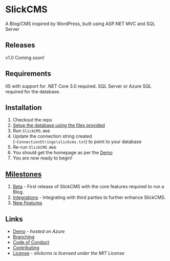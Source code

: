 # SlickCMS

A Blog/CMS inspired by WordPress, built using ASP.NET MVC and SQL Server

## Releases

v1.0 Coming soon!

## Requirements

IIS with support for .NET Core 3.0 required. SQL Server or Azure SQL required for the database.

## Installation

1. Checkout the repo
2. [Setup the database using the files provided](/Database)
3. Run `SlickCMS.Web`
4. Update the connection string created (`~ConnectionStrings\slickcms.txt`) to point to your database
5. Re-run `SlickCMS.Web`
6. You should get the homepage as per the [Demo](http://slickcms.azurewebsites.net/)
7. You are now ready to begin!

## [Milestones](https://github.com/mattjuffs/slickcms/milestones)

1. [Beta](https://github.com/mattjuffs/slickcms/milestone/1) - First release of SlickCMS with the core features required to run a Blog.
2. [Integrations](https://github.com/mattjuffs/slickcms/milestone/2) - Integrating with third parties to further enhance SlickCMS.
3. [New Features](https://github.com/mattjuffs/slickcms/milestone/3)

## Links

* [Demo](http://slickcms.azurewebsites.net/) - _hosted on Azure_
* [Branching](/BRANCHING.md)
* [Code of Conduct](/CODE_OF_CONDUCT.md)
* [Contributing](/CONTRIBUTING.md)
* [License](/LICENSE) - _slickcms is licensed under the MIT License_
